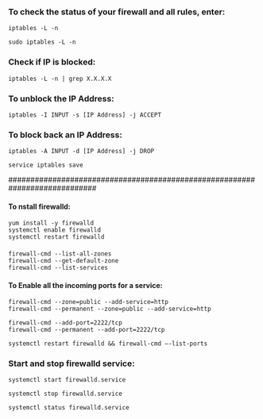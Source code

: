 ### To check the status of your firewall and all rules, enter:
```
iptables -L -n
```
```
sudo iptables -L -n
````

### Check if IP is blocked:
```
iptables -L -n | grep X.X.X.X
```
### To unblock the IP Address:
```
iptables -I INPUT -s [IP Address] -j ACCEPT
```
### To block back an IP Address:
```
iptables -A INPUT -d [IP Address] -j DROP
```
```
service iptables save
```

############################################################################
#### To nstall firewalld:
```
yum install -y firewalld
systemctl enable firewalld
systemctl restart firewalld
```
####
```
firewall-cmd --list-all-zones
firewall-cmd --get-default-zone
firewall-cmd --list-services
```


#### To Enable all the incoming ports for a service:
```
firewall-cmd --zone=public --add-service=http
firewall-cmd --permanent --zone=public --add-service=http
```
```
firewall-cmd --add-port=2222/tcp
firewall-cmd --permanent --add-port=2222/tcp
```
```
systemctl restart firewalld && firewall-cmd –-list-ports
```

### Start and stop firewalld service:
```
systemctl start firewalld.service
```
```
systemctl stop firewalld.service
```
```
systemctl status firewalld.service
```
